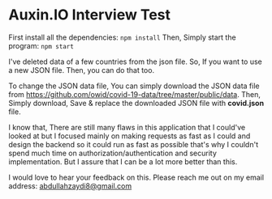 # Auxin.IO Interview Test
First install all the dependencies:
```npm install```
Then, Simply start the program:
```npm start```

I've deleted data of a few countries from the json file. So, If you want to use a new JSON file. Then, you can do that too.

To change the JSON data file, You can simply download the JSON data file from https://github.com/owid/covid-19-data/tree/master/public/data. Then, Simply download, Save & replace the downloaded JSON file with **covid.json** file.

I know that, There are still many flaws in this application that I could've looked at but I focused mainly on making requests as fast as I could and design the backend so it could run as fast as possible that's why I couldn't spend much time on authorization/authentication and security implementation. But I assure that I can be a lot more better than this.

I would love to hear your feedback on this. Please reach me out on my email address: abdullahzaydi8@gmail.com
